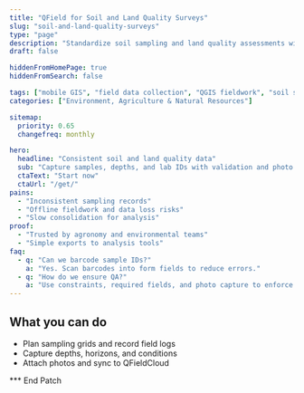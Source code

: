 ```yaml
---
title: "QField for Soil and Land Quality Surveys"
slug: "soil-and-land-quality-surveys"
type: "page"
description: "Standardize soil sampling and land quality assessments with offline mobile GIS and QGIS forms."
draft: false

hiddenFromHomePage: true
hiddenFromSearch: false

tags: ["mobile GIS", "field data collection", "QGIS fieldwork", "soil sampling", "land quality"]
categories: ["Environment, Agriculture & Natural Resources"]

sitemap:
  priority: 0.65
  changefreq: monthly

hero:
  headline: "Consistent soil and land quality data"
  sub: "Capture samples, depths, and lab IDs with validation and photo proof."
  ctaText: "Start now"
  ctaUrl: "/get/"
pains:
  - "Inconsistent sampling records"
  - "Offline fieldwork and data loss risks"
  - "Slow consolidation for analysis"
proof:
  - "Trusted by agronomy and environmental teams"
  - "Simple exports to analysis tools"
faq:
  - q: "Can we barcode sample IDs?"
    a: "Yes. Scan barcodes into form fields to reduce errors."
  - q: "How do we ensure QA?"
    a: "Use constraints, required fields, and photo capture to enforce quality."
---
```


## What you can do
- Plan sampling grids and record field logs  
- Capture depths, horizons, and conditions  
- Attach photos and sync to QFieldCloud

*** End Patch